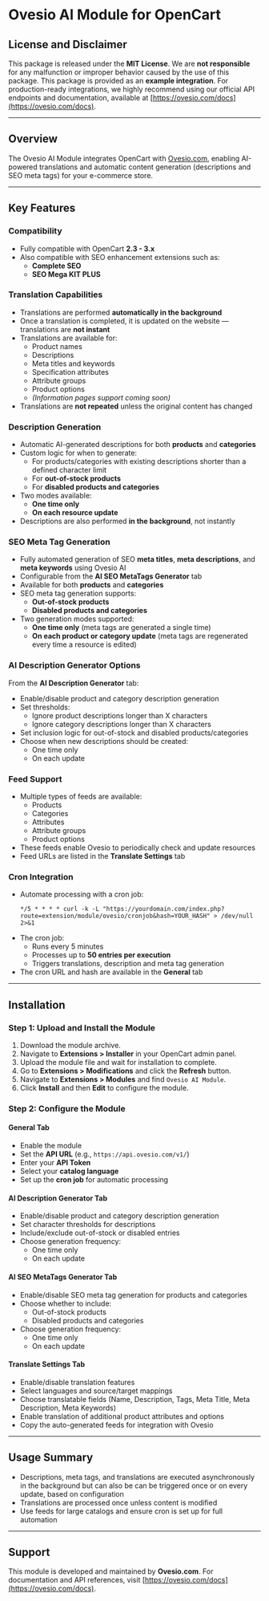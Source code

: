 # Ovesio AI Module for OpenCart

## License and Disclaimer
This package is released under the **MIT License**.
We are **not responsible** for any malfunction or improper behavior caused by the use of this package.
This package is provided as an **example integration**.
For production-ready integrations, we highly recommend using our official API endpoints and documentation, available at [https://ovesio.com/docs](https://ovesio.com/docs).

---

## Overview
The Ovesio AI Module integrates OpenCart with [Ovesio.com](https://ovesio.com), enabling AI-powered translations and automatic content generation (descriptions and SEO meta tags) for your e-commerce store.

---

## Key Features

### Compatibility
- Fully compatible with OpenCart **2.3 - 3.x**
- Also compatible with SEO enhancement extensions such as:
  - **Complete SEO**
  - **SEO Mega KIT PLUS**

### Translation Capabilities
- Translations are performed **automatically in the background**
- Once a translation is completed, it is updated on the website — translations are **not instant**
- Translations are available for:
  - Product names
  - Descriptions
  - Meta titles and keywords
  - Specification attributes
  - Attribute groups
  - Product options
  - *(Information pages support coming soon)*
- Translations are **not repeated** unless the original content has changed

### Description Generation
- Automatic AI-generated descriptions for both **products** and **categories**
- Custom logic for when to generate:
  - For products/categories with existing descriptions shorter than a defined character limit
  - For **out-of-stock products**
  - For **disabled products and categories**
- Two modes available:
  - **One time only**
  - **On each resource update**
- Descriptions are also performed **in the background**, not instantly

### SEO Meta Tag Generation
- Fully automated generation of SEO **meta titles**, **meta descriptions**, and **meta keywords** using Ovesio AI
- Configurable from the **AI SEO MetaTags Generator** tab
- Available for both **products** and **categories**
- SEO meta tag generation supports:
  - **Out-of-stock products**
  - **Disabled products and categories**
- Two generation modes supported:
  - **One time only** (meta tags are generated a single time)
  - **On each product or category update** (meta tags are regenerated every time a resource is edited)

### AI Description Generator Options
From the **AI Description Generator** tab:
- Enable/disable product and category description generation
- Set thresholds:
  - Ignore product descriptions longer than X characters
  - Ignore category descriptions longer than X characters
- Set inclusion logic for out-of-stock and disabled products/categories
- Choose when new descriptions should be created:
  - One time only
  - On each update

### Feed Support
- Multiple types of feeds are available:
  - Products
  - Categories
  - Attributes
  - Attribute groups
  - Product options
- These feeds enable Ovesio to periodically check and update resources
- Feed URLs are listed in the **Translate Settings** tab

### Cron Integration
- Automate processing with a cron job:
  ```
  */5 * * * * curl -k -L "https://yourdomain.com/index.php?route=extension/module/ovesio/cronjob&hash=YOUR_HASH" > /dev/null 2>&1
  ```
- The cron job:
  - Runs every 5 minutes
  - Processes up to **50 entries per execution**
  - Triggers translations, description and meta tag generation
- The cron URL and hash are available in the **General** tab

---

## Installation

### Step 1: Upload and Install the Module
1. Download the module archive.
2. Navigate to **Extensions > Installer** in your OpenCart admin panel.
3. Upload the module file and wait for installation to complete.
4. Go to **Extensions > Modifications** and click the **Refresh** button.
5. Navigate to **Extensions > Modules** and find `Ovesio AI Module`.
6. Click **Install** and then **Edit** to configure the module.

### Step 2: Configure the Module

#### General Tab
- Enable the module
- Set the **API URL** (e.g., `https://api.ovesio.com/v1/`)
- Enter your **API Token**
- Select your **catalog language**
- Set up the **cron job** for automatic processing

#### AI Description Generator Tab
- Enable/disable product and category description generation
- Set character thresholds for descriptions
- Include/exclude out-of-stock or disabled entries
- Choose generation frequency:
  - One time only
  - On each update

#### AI SEO MetaTags Generator Tab
- Enable/disable SEO meta tag generation for products and categories
- Choose whether to include:
  - Out-of-stock products
  - Disabled products and categories
- Choose generation frequency:
  - One time only
  - On each update

#### Translate Settings Tab
- Enable/disable translation features
- Select languages and source/target mappings
- Choose translatable fields (Name, Description, Tags, Meta Title, Meta Description, Meta Keywords)
- Enable translation of additional product attributes and options
- Copy the auto-generated feeds for integration with Ovesio

---

## Usage Summary

- Descriptions, meta tags, and translations are executed asynchronously in the background but can also be can be triggered once or on every update, based on configuration
- Translations are processed once unless content is modified
- Use feeds for large catalogs and ensure cron is set up for full automation

---

## Support
This module is developed and maintained by **Ovesio.com**.
For documentation and API references, visit [https://ovesio.com/docs](https://ovesio.com/docs).
